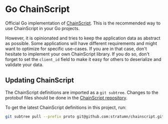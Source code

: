 # Go ChainScript

Official Go implementation of [ChainScript](https://github.com/stratumn/chainscript).
This is the recommended way to use ChainScript in your Go projects.

However, it is opinionated and tries to keep the application data as abstract
as possible. Some applications will have different requirements and might
want to optimize for specific use-cases. If you are in that case, don't
hesitate to implement your own ChainScript library.
If you do so, don't forget to set the `client_id` field to make it easy for
others to deserialize and validate your data.

## Updating ChainScript

The ChainScript definitions are imported as a `git subtree`.
Changes to the protobuf files should be done in the
[ChainScript repository](https://github.com/stratumn/chainscript).

To get the latest ChainScript definitions in this project, run:

```bash
git subtree pull --prefix proto git@github.com:stratumn/chainscript.git master --squash
```
